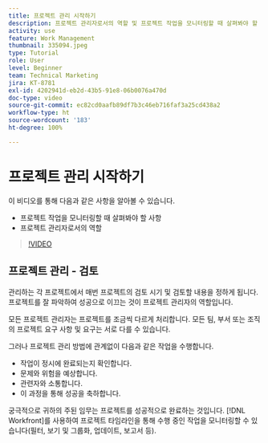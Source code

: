 ```yaml
---
title: 프로젝트 관리 시작하기
description: 프로젝트 관리자로서의 역할 및 프로젝트 작업을 모니터링할 때 살펴봐야 할 사항에 대해 알아봅니다.
activity: use
feature: Work Management
thumbnail: 335094.jpeg
type: Tutorial
role: User
level: Beginner
team: Technical Marketing
jira: KT-8781
exl-id: 4202941d-eb2d-43b5-91e8-06b0076a470d
doc-type: video
source-git-commit: ec82cd0aafb89df7b3c46eb716faf3a25cd438a2
workflow-type: ht
source-wordcount: '183'
ht-degree: 100%

---
```


# 프로젝트 관리 시작하기

이 비디오를 통해 다음과 같은 사항을 알아볼 수 있습니다.

* 프로젝트 작업을 모니터링할 때 살펴봐야 할 사항
* 프로젝트 관리자로서의 역할

>[!VIDEO](https://video.tv.adobe.com/v/335094/?quality=12&learn=on)

## 프로젝트 관리 - 검토

관리하는 각 프로젝트에서 매번 프로젝트의 검토 시기 및 검토할 내용을 정하게 됩니다. 프로젝트를 잘 파악하여 성공으로 이끄는 것이 프로젝트 관리자의 역할입니다.

모든 프로젝트 관리자는 프로젝트를 조금씩 다르게 처리합니다. 모든 팀, 부서 또는 조직의 프로젝트 요구 사항 및 요구는 서로 다를 수 있습니다.

그러나 프로젝트 관리 방법에 관계없이 다음과 같은 작업을 수행합니다.

* 작업이 정시에 완료되는지 확인합니다.
* 문제와 위험을 예상합니다.
* 관련자와 소통합니다.
* 이 과정을 통해 성공을 축하합니다.

궁극적으로 귀하의 주된 임무는 프로젝트를 성공적으로 완료하는 것입니다. [!DNL Workfront]를 사용하여 프로젝트 타임라인을 통해 수행 중인 작업을 모니터링할 수 있습니다(필터, 보기 및 그룹화, 업데이트, 보고서 등).

<!---
learn more urls
3 universal principles of project management
What is a project manager?
Project management knowledge areas
9 best practices for effective project management
10 work management problems and how to solve them
--->
